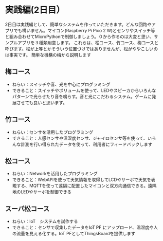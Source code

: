 # 実践編(2日目）
2日目は実践編として、簡単なシステムを作っていただきます。どんな回路やアプリでも構いません。マイコン(Raspberry Pi Pico 2 W)とセンサやスイッチ等と組み合わせてMicroPythonで制御しましょう。０から作るのは大変と思い、サンプルアプリを３種類用意します。
これらは、松コース、竹コース、梅コースと呼びます。松が上等とかそういう位置づけではありませんが、松がややこしいのは事実です。
簡単な機構の梅から説明します

## 梅コース
- ねらい：スイッチや音、光を中心にプログラミング
- できること：スイッチやボリュームを使って、LEDやスピーカからいろんなパターンで光らせたり音を鳴らす。音と光にこだわるシステム。ゲームに発展させても良いと思います。

## 竹コース
- ねらい：センサを活用したプログラミング
- できること：人感センサや温湿度センサ、ジャイロセンサ等を使って、いろんな計測を行い得られたデータを使って、利用者にフィードバックします

## 松コース
- ねらい：Networkを活用したプログラミング
- できること：WebAPIを使って天気情報を取得してLCDやサーボで天気を表現する、MQTTを使って遠隔に配置したマイコンと双方向通信できる。遠隔地のLEDやサーボを制御できる

## スーパ松コース
- ねらい：IoT　システムを試作する
- できること：センサで収集したデータをIoT PF にアップロード、温湿度や人の流量を見える化する。IoT PFとしてThingsBoardを提供します

